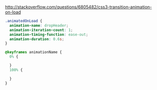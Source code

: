 http://stackoverflow.com/questions/6805482/css3-transition-animation-on-load

```css
.animatedOnLoad {
  animation-name: dropHeader;
  animation-iteration-count: 1;
  animation-timing-function: ease-out;
  animation-duration: 0.6s;
}  

@keyframes animationName {
  0% {

  }
  100% {

  }
}
```

